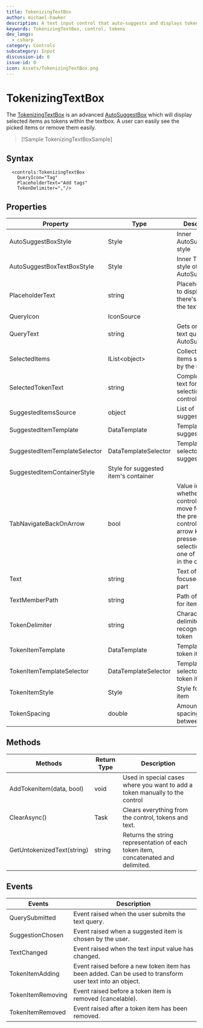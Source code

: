 ```yaml
---
title: TokenizingTextBox
author: michael-hawker
description: A text input control that auto-suggests and displays token items.
keywords: TokenizingTextBox, control, tokens
dev_langs:
  - csharp
category: Controls
subcategory: Input
discussion-id: 0
issue-id: 0
icon: Assets/TokenizingTextBox.png
---
```


# TokenizingTextBox

The [TokenizingTextBox](/dotnet/api/microsoft.toolkit.uwp.ui.controls.tokenizingtextbox) is an advanced [AutoSuggestBox](/uwp/api/Windows.UI.Xaml.Controls.AutoSuggestBox) which will display selected items as tokens within the textbox. A user can easily see the picked items or remove them easily.

> [!Sample TokenizingTextBoxSample]

## Syntax

```xaml
  <controls:TokenizingTextBox
    QueryIcon="Tag"
    PlaceholderText="Add tags"
    TokenDelimiter=","/>
```

## Properties

| Property | Type | Description |
| -- | -- | -- |
| AutoSuggestBoxStyle | Style | Inner AutoSuggestBox style |
| AutoSuggestBoxTextBoxStyle | Style | Inner TextBox style of the AutoSuggestBox |
| PlaceholderText | string | Placeholder text to display when there's no text in the textbox |
| QueryIcon | IconSource |
| QueryText | string | Gets or sets the text query of the AutoSuggestBox |
| SelectedItems | IList&lt;object&gt; | Collection of items selected by the user |
| SelectedTokenText | string | Complete set of text for any selection in the control |
| SuggestedItemsSource | object | List of suggested items |
| SuggestedItemTemplate | DataTemplate | Template for suggested items |
| SuggestedItemTemplateSelector | DataTemplateSelector | Template selector for suggested items |
| SuggestedItemContainerStyle | Style for suggested item's container |
| TabNavigateBackOnArrow | bool | Value indicating whether the control will move focus to the previous control when an arrow key is pressed and selection is at one of the limits in the control. |
| Text | string | Text of currently focused text box part |
| TextMemberPath | string | Path of property for item display |
| TokenDelimiter | string | Character delimiter for recognizing a token |
| TokenItemTemplate | DataTemplate | Template for a token item |
| TokenItemTemplateSelector | DataTemplateSelector | Template selector for token items |
| TokenItemStyle | Style | Style for a token item |
| TokenSpacing | double | Amount of spacing between tokens |

## Methods

| Methods | Return Type | Description |
| -- | -- | -- |
| AddTokenItem(data, bool) | void | Used in special cases where you want to add a token manually to the control |
| ClearAsync() | Task | Clears everything from the control, tokens and text. |
| GetUntokenizedText(string) | string | Returns the string representation of each token item, concatenated and delimited. |

## Events

| Events | Description |
| -- | -- |
| QuerySubmitted | Event raised when the user submits the text query. |
| SuggestionChosen | Event raised when a suggested item is chosen by the user. |
| TextChanged | Event raised when the text input value has changed. |
| TokenItemAdding | Event raised before a new token item has been added. Can be used to transform user text into an object. |
| TokenItemRemoving | Event raised before a token item is removed (cancelable). |
| TokenItemRemoved | Event raised after a token item has been removed. |
